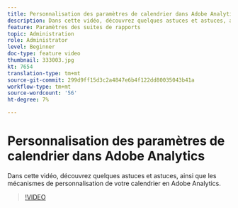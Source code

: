 ```yaml
---
title: Personnalisation des paramètres de calendrier dans Adobe Analytics
description: Dans cette vidéo, découvrez quelques astuces et astuces, ainsi que les mécanismes de personnalisation de votre calendrier en Adobe Analytics.
feature: Paramètres des suites de rapports
topic: Administration
role: Administrator
level: Beginner
doc-type: feature video
thumbnail: 333003.jpg
kt: 7654
translation-type: tm+mt
source-git-commit: 299d9ff15d3c2a4847e6b4f122dd80035043b41a
workflow-type: tm+mt
source-wordcount: '56'
ht-degree: 7%

---
```



# Personnalisation des paramètres de calendrier dans Adobe Analytics

Dans cette vidéo, découvrez quelques astuces et astuces, ainsi que les mécanismes de personnalisation de votre calendrier en Adobe Analytics.

>[!VIDEO](https://video.tv.adobe.com/v/333003/?quality=12&learn=on)
